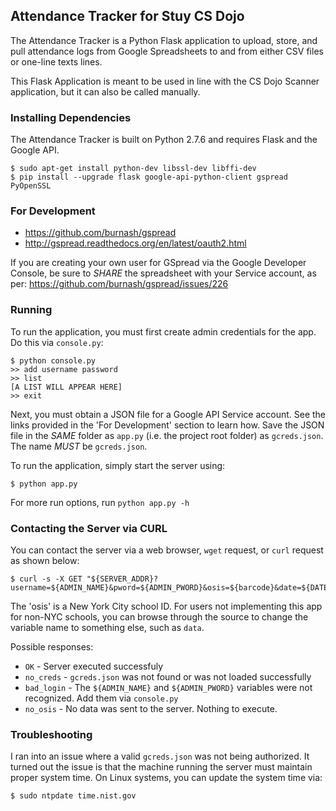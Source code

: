 ## Attendance Tracker for Stuy CS Dojo

The Attendance Tracker is a Python Flask application to upload, store, and pull
attendance logs from Google Spreadsheets to and from either CSV files or
one-line texts lines.

This Flask Application is meant to be used in line with the CS Dojo Scanner
application, but it can also be called manually.

### Installing Dependencies

The Attendance Tracker is built on Python 2.7.6 and requires Flask and the
Google API.

```
$ sudo apt-get install python-dev libssl-dev libffi-dev
$ pip install --upgrade flask google-api-python-client gspread PyOpenSSL
```

### For Development

 - https://github.com/burnash/gspread
 - http://gspread.readthedocs.org/en/latest/oauth2.html

If you are creating your own user for GSpread via the Google Developer Console, be sure to *SHARE* the spreadsheet with
your Service account, as per: https://github.com/burnash/gspread/issues/226

### Running

To run the application, you must first create admin credentials for the app. Do this via `console.py`:

```
$ python console.py
>> add username password
>> list
[A LIST WILL APPEAR HERE]
>> exit
```

Next, you must obtain a JSON file for a Google API Service account. See the links provided in the 'For Development' section
to learn how. Save the JSON file in the *SAME* folder as `app.py` (i.e. the project root folder) as `gcreds.json`. The name *MUST*
be `gcreds.json`.

To run the application, simply start the server using:

```
$ python app.py
```

For more run options, run `python app.py -h`

### Contacting the Server via CURL

You can contact the server via a web browser, `wget` request, or `curl` request as shown below:

```
$ curl -s -X GET "${SERVER_ADDR}?username=${ADMIN_NAME}&pword=${ADMIN_PWORD}&osis=${barcode}&date=${DATE}"
```

The 'osis' is a New York City school ID. For users not implementing this app for non-NYC schools, you can browse through the source
to change the variable name to something else, such as `data`.

Possible responses:

 - `OK` - Server executed successfuly
 - `no_creds` - `gcreds.json` was not found or was not loaded successfully
 - `bad_login` - The `${ADMIN_NAME}` and `${ADMIN_PWORD}` variables were not recognized. Add them via `console.py`
 - `no_osis` - No data was sent to the server. Nothing to execute.

### Troubleshooting

I ran into an issue where a valid `gcreds.json` was not being authorized. It turned out the issue is
that the machine running the server must maintain proper system time. On Linux systems, you can update
the system time via:

```
$ sudo ntpdate time.nist.gov
```


